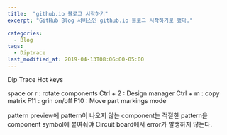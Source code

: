 ```yaml
---
title:  "github.io 블로그 시작하기"
excerpt: "GitHub Blog 서비스인 github.io 블로그 시작하기로 했다."

categories:
  - Blog
tags:
  - Diptrace
last_modified_at: 2019-04-13T08:06:00-05:00
---
```


Dip Trace
Hot keys

space or r  : rotate components
Ctrl + 2    : Design manager 
Ctrl + m    : copy matrix
F11         : grin on/off
F10         : Move part markings mode

pattern preview에 pattern이 나오지 않는 component는 적절한 pattern을 component symbol에 붙여줘야 
Circuit board에서 error가 발생하지 않는다.